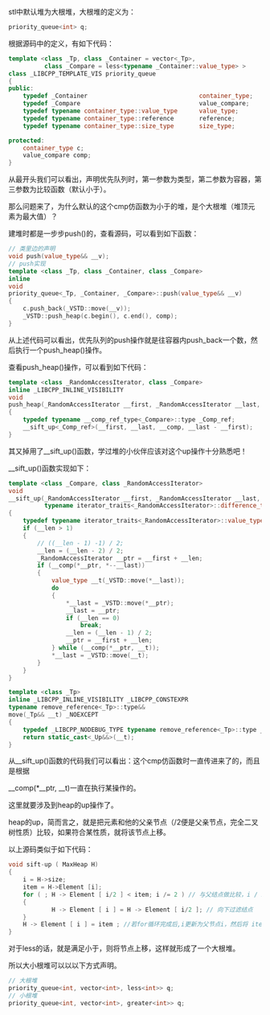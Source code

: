 stl中默认堆为大根堆，大根堆的定义为：

```cpp
priority_queue<int> q;
```

根据源码中的定义，有如下代码：

```cpp
template <class _Tp, class _Container = vector<_Tp>,
          class _Compare = less<typename _Container::value_type> >
class _LIBCPP_TEMPLATE_VIS priority_queue
{
public:
    typedef _Container                               container_type;
    typedef _Compare                                 value_compare;
    typedef typename container_type::value_type      value_type;
    typedef typename container_type::reference       reference;
    typedef typename container_type::size_type       size_type;

protected:
    container_type c;
    value_compare comp;
}
```

从最开头我们可以看出，声明优先队列时，第一参数为类型，第二参数为容器，第三参数为比较函数（默认小于）。

那么问题来了，为什么默认的这个cmp仿函数为小于的堆，是个大根堆（堆顶元素为最大值）？

建堆时都是一步步push()的，查看源码，可以看到如下函数：

```cpp
// 类里边的声明
void push(value_type&& __v);
// push实现
template <class _Tp, class _Container, class _Compare>
inline
void
priority_queue<_Tp, _Container, _Compare>::push(value_type&& __v)
{
    c.push_back(_VSTD::move(__v));
    _VSTD::push_heap(c.begin(), c.end(), comp);
}
```

从上述代码可以看出，优先队列的push操作就是往容器内push_back一个数，然后执行一个push_heap()操作。

查看push_heap()操作，可以看到如下代码：

```cpp
template <class _RandomAccessIterator, class _Compare>
inline _LIBCPP_INLINE_VISIBILITY
void
push_heap(_RandomAccessIterator __first, _RandomAccessIterator __last, _Compare __comp)
{
    typedef typename __comp_ref_type<_Compare>::type _Comp_ref;
    __sift_up<_Comp_ref>(__first, __last, __comp, __last - __first);
}
```

其又掉用了__sift_up()函数，学过堆的小伙伴应该对这个up操作十分熟悉吧！

__sift_up()函数实现如下：

```cpp
template <class _Compare, class _RandomAccessIterator>
void
__sift_up(_RandomAccessIterator __first, _RandomAccessIterator __last, _Compare __comp,
          typename iterator_traits<_RandomAccessIterator>::difference_type __len)
{
    typedef typename iterator_traits<_RandomAccessIterator>::value_type value_type;
    if (__len > 1)
    {
        // ((__len - 1) -1) / 2;
        __len = (__len - 2) / 2;
        _RandomAccessIterator __ptr = __first + __len;
        if (__comp(*__ptr, *--__last))
        {
            value_type __t(_VSTD::move(*__last));
            do
            {
                *__last = _VSTD::move(*__ptr);
                __last = __ptr;
                if (__len == 0)
                    break;
                __len = (__len - 1) / 2;
                __ptr = __first + __len;
            } while (__comp(*__ptr, __t));
            *__last = _VSTD::move(__t);
        }
    }
}

template <class _Tp>
inline _LIBCPP_INLINE_VISIBILITY _LIBCPP_CONSTEXPR
typename remove_reference<_Tp>::type&&
move(_Tp&& __t) _NOEXCEPT
{
    typedef _LIBCPP_NODEBUG_TYPE typename remove_reference<_Tp>::type _Up;
    return static_cast<_Up&&>(__t);
}
```

从__sift_up()函数的代码我们可以看出：这个cmp仿函数时一直传进来了的，而且是根据

\_\_comp(*\_\_ptr, \__t)一直在执行某操作的。

这里就要涉及到heap的up操作了。

heap的up，简而言之，就是把元素和他的父亲节点（/2便是父亲节点，完全二叉树性质）比较，如果符合某性质，就将该节点上移。

以上源码类似于如下代码：

```cpp
void sift-up ( MaxHeap H)
{
    i = H->size;
    item = H->Element [i];
    for ( ; H -> Element [ i/2 ] < item; i /= 2 ) // 与父结点做比较，i / 2 表示的就是父结点的下标
    {
            H -> Element [ i ] = H -> Element [ i/2 ]; // 向下过滤结点
    }
    H -> Element [ i ] = item ; //若for循环完成后,i更新为父节点i，然后将 item 插入
}
```

对于less的话，就是满足小于，则将节点上移，这样就形成了一个大根堆。

所以大小根堆可以以以下方式声明。

```cpp
// 大根堆   
priority_queue<int, vector<int>, less<int>> q;
// 小根堆   
priority_queue<int, vector<int>, greater<int>> q;
```

